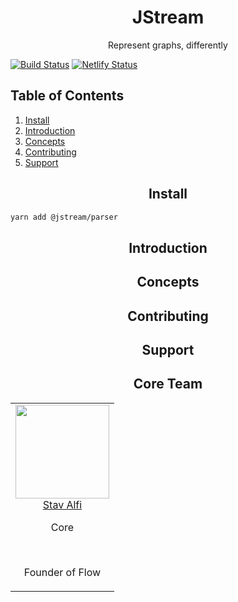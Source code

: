 <h1 align="center">JStream</h1>
<p align="center">Represent graphs, differently</p>

[![Build Status](https://dev.azure.com/stavalfi/jstream/_apis/build/status/stavalfi.jstream?branchName=master)](https://dev.azure.com/stavalfi/jstream/_build/latest?definitionId=1&branchName=master)
[![Netlify Status](https://api.netlify.com/api/v1/badges/a2959f98-cdf7-4d0c-9526-e6e7e87632e7/deploy-status)](https://app.netlify.com/sites/jstream/deploys)

## Table of Contents

1. [Install](#install)
2. [Introduction](#introduction)
3. [Concepts](#concepts)
4. [Contributing](#contributing)
5. [Support](#support)

<h2 align="center">Install</h2>

```bash
yarn add @jstream/parser
```

<h2 align="center">Introduction</h2>

<h2 align="center">Concepts</h2>

<h2 align="center">Contributing</h2>

<h2 align="center">Support</h2>

<h2 align="center">Core Team</h2>

<table>
  <tbody>
    <tr>
      <td align="center" valign="top">
        <img width="150" height="150" src="https://github.com/stavalfi.png?s=150">
        <br>
        <a href="https://github.com/stavalfi">Stav Alfi</a>
        <p>Core</p>
        <br>
        <p>Founder of Flow</p>
      </td>
     </tr>
  </tbody>
</table>
